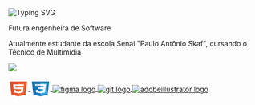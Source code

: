 <!-- Link para o site que cria o codigo para o texto com aparencia de digitação -->
<!-- https://readme-typing-svg.demolab.com/demo/ -->
<img src="https://readme-typing-svg.demolab.com?font=Fira+Code&weight=500&size=30&duration=1500&pause=1000&color=DF2935&random=false&width=600&height=80&lines=Ol%C3%A1%2C+Me+chamo+Luanny+Barros!;Seja+bem+vindo+ao+meu+perfil!%F0%9F%91%8B" alt="Typing SVG" />

<div>
 <p>Futura engenheira de Software </p>
<p>
  Atualmente estudante da escola Senai "Paulo Antônio Skaf", cursando o Técnico de Multimídia

</p>
</div>

<div>
  <a href="https://github.com/Lbarross">

  <img height="180em" src="https://github-readme-stats.vercel.app/api/top-langs/?username=Lbarross&layout=compact&langs_count=7&theme=dark"/>
</div>

 <!--https://devicon.dev/-->
<div style="display: inline_block"><br>
 <img align="center" alt="lb-HTML" height="30" width="40" src="https://raw.githubusercontent.com/devicons/devicon/master/icons/html5/html5-original.svg">
  <img align="center" alt="lb-CSS" height="30" width="40" src="https://raw.githubusercontent.com/devicons/devicon/master/icons/css3/css3-original.svg">
    <img align="center"  alt="figma logo" height="30" width="40" src="https://cdn.jsdelivr.net/gh/devicons/devicon/icons/figma/figma-original.svg"/>
  <img align="center"  alt="git logo" height="30" width="40" src="https://cdn.simpleicons.org/git/F05032"/>
    <img align="center"  alt="adobeillustrator logo" height="30" width="40" src="https://skillicons.dev/icons?i=ai"/>
